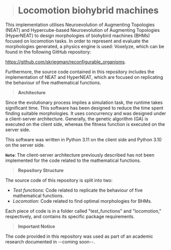 > # Locomotion biohybrid machines

This implementation utilises Neuroevolution of Augmenting Topologies (NEAT) and Hypercube-based Neuroevolution of Augmenting Topologies (HyperNEAT) to design morphologies of biohybird machines (BHMs) focused on locomotion tasks. In order to represent and evaluate the morphologies generated, a physics engine is used: Voxelyze, which can be found in the following GitHub repository: 

https://github.com/skriegman/reconfigurable_organisms.

Furthermore, the source code contained in this repository includes the implementation of NEAT and HyperNEAT, which are focused on replicating the behaviour of five mathematical functions. 

> **Architecture**

Since the evolutionary process implies a simulation task, the runtime takes significant time. This software has been designed to reduce the time spent finding suitable morphologies. It uses concurrency and was designed under a client-server architecture. Generally, the genetic algorithm (GA) is executed on the client side, whereas the fitness function is executed on the server side.

This software was written in Python 3.11 on the client side and Python 3.10 on the server side.

**`Note`**: The client-server architecture previously described has not been implemented for the code related to the mathematical functions. 

> **Repository Structure**

The source code of this repository is split into two:

* _Test functions_: Code related to replicate the behaviour of five mathematical functions.
* _Locomotion_: Code related to find optimal morphologies for BHMs.
  
Each piece of code is in a folder called "test_functions" and "locomotion," respectively, and contains its specific package requirements. 

> **Important Notice**

The code provided in this repository was used as part of an academic research documented in --coming soon--. 
